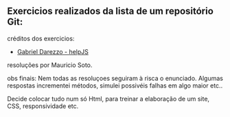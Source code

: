 ## Exercicios realizados da lista de um repositório Git:

créditos dos exercicios:

- [Gabriel Darezzo - helpJS](https://github.com/gabrieldarezzo/helpjs-ravi)

resoluções por Mauricio Soto.

obs finais: Nem todas as resoluçoes seguiram à risca o enunciado. Algumas respostas incrementei métodos, simulei possivéis falhas em algo maior etc..

Decide colocar tudo num só Html, para treinar a elaboração de um site, CSS, responsividade etc.
